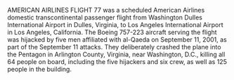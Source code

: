AMERICAN AIRLINES FLIGHT 77 was a scheduled American Airlines domestic transcontinental passenger flight from Washington Dulles International Airport in Dulles, Virginia, to Los Angeles International Airport in Los Angeles, California. The Boeing 757-223 aircraft serving the flight was hijacked by five men affiliated with al-Qaeda on September 11, 2001, as part of the September 11 attacks. They deliberately crashed the plane into the Pentagon in Arlington County, Virginia, near Washington, D.C., killing all 64 people on board, including the five hijackers and six crew, as well as 125 people in the building.
